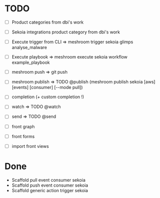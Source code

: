 # TODO

* [ ] Product categories from dbi's work
* [ ] Sekoia integrations product category from dbi's work
* [ ] Execute trigger from CLI => meshroom trigger sekoia glimps analyse_malware
* [ ] Execute playbook => meshroom execute sekoia workflow example_playbook
* [ ] meshroom push => git push
* [ ] meshroom publish => TODO @publish (meshroom publish sekoia [aws] [events] [consumer] [--mode pull])
* [ ] completion (+ custom completion !)
* [ ] watch => TODO @watch
* [ ] send => TODO @send
* [ ] front graph
* [ ] front forms
* [ ] import front views


# Done

* Scaffold pull event consumer sekoia
* Scaffold push event consumer sekoia
* Scaffold generic action trigger sekoia
